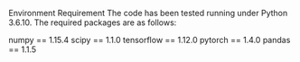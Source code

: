 Environment Requirement
The code has been tested running under Python 3.6.10. The required packages are as follows:

numpy == 1.15.4
scipy == 1.1.0
tensorflow == 1.12.0
pytorch == 1.4.0
pandas == 1.1.5
